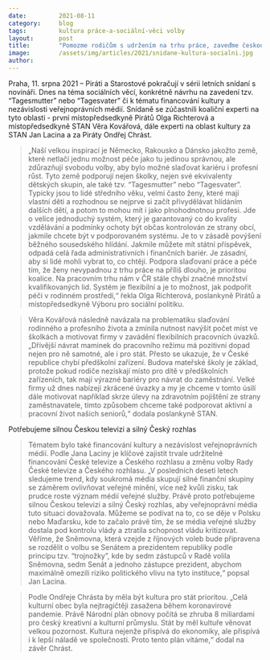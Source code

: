 ```yaml
---
date:         2021-08-11
category:     blog
tags:         kultura práce-a-sociální-věci volby 
layout:       post
title:        "Pomozme rodičům s udržením na trhu práce, zaveďme českou obdobu Tagesmutter, uvedli Piráti a Starostové"
image:        /assets/img/articles/2021/snidane-kultura-socialni.jpg
author:       
---
```



Praha, 11. srpna 2021 – Piráti a Starostové pokračují v sérii letních snídaní s novináři. Dnes na téma sociálních věcí, konkrétně návrhu na zavedení tzv. “Tagesmutter” nebo “Tagesvater” či k tématu financování kultury a nezávislosti veřejnoprávních médií. Snídaně se zúčastnili koaliční experti na tyto oblasti - první místopředsedkyně Pirátů Olga Richterová a místopředsedkyně STAN Věra Kovářová, dále experti na oblast kultury za STAN Jan Lacina a za Piráty Ondřej Chrást. 

> „Naší velkou inspirací je Německo, Rakousko a Dánsko jakožto země, které netlačí jednu možnost péče jako tu jedinou správnou, ale zdůrazňují svobodu volby, aby bylo možné slaďovat kariéru i profesní růst. Tyto země podporují nejen školky, nejen své ekvivalenty dětských skupin, ale také tzv. “Tagesmutter” nebo “Tagesvater”. Typicky jsou to lidé středního věku, velmi často ženy, které mají vlastní děti a rozhodnou se nejprve si začít přivydělávat hlídáním dalších dětí, a potom to mohou mít i jako plnohodnotnou profesi. Jde o velice jednoduchý systém, který je garantovaný co do kvality vzdělávání a podmínky ochoty být občas kontrolován ze strany obcí, jakmile chcete být v podporovaném systému. Je to v zásadě povýšení běžného sousedského hlídání. Jakmile můžete mít státní příspěvek, odpadá celá řada administrativních i finančních bariér. Je zásadní, aby si lidé mohli vybrat to, co chtějí. Podpora slaďovaní práce a péče tím, že ženy nevypadnou z trhu práce na příliš dlouho, je prioritou koalice. Na pracovním trhu nám v ČR stále chybí značné množství kvalifikovaných lid. Systém je flexibilní a je to možnost, jak podpořit péči v rodinném prostředí,“ řekla Olga Richterová, poslankyně Pirátů a místopředsedkyně Výboru pro sociální politiku. 

> Věra Kovářová následně navázala na problematiku slaďování rodinného a profesního života a zmínila nutnost navýšit počet míst ve školkách a motivovat firmy v zavádění flexibilních pracovních úvazků. „Dřívější návrat maminek do pracovního režimu má pozitivní dopad nejen pro ně samotné, ale i pro stát. Přesto se ukazuje, že v České republice chybí předškolní zařízení. Budova mateřské školy je základ, protože pokud rodiče nezískají místo pro dítě v předškolních zařízeních, tak mají výrazné bariéry pro návrat do zaměstnání. Velké firmy už dnes nabízejí zkrácené úvazky a my je chceme v tomto úsilí dále motivovat například skrze úlevy na zdravotním pojištění ze strany zaměstnavatele,  tímto způsobem chceme také podporovat aktivní a pracovní život našich seniorů,“ dodala poslankyně STAN.

Potřebujeme silnou Českou televizi a silný Český rozhlas

> Tématem bylo také financování kultury a nezávislost veřejnoprávních médií. Podle Jana Laciny je klíčové zajistit trvale udržitelné financování České televize a Českého rozhlasu a změnu volby Rady České televize a Českého rozhlasu. „V posledních deseti letech sledujeme trend, kdy soukromá média skupují silné finanční skupiny se záměrem ovlivňovat veřejné mínění, více než kvůli zisku, tak prudce roste význam médií veřejné služby. Právě proto potřebujeme silnou Českou televizi a silný Český rozhlas, aby veřejnoprávní média tuto situaci dovažovala. Můžeme se podívat na to, co se děje v Polsku nebo Maďarsku, kde to začalo právě tím, že se média veřejné služby dostala pod kontrolu vlády a ztratila schopnost vládu kritizovat. Věříme, že Sněmovna, která vzejde z říjnových voleb bude připravena se rozdělit o volbu se Senátem a prezidentem republiky podle principu tzv. “trojnožky”, kde by sedm zástupců v Radě volila Sněmovna, sedm Senát a jednoho zástupce prezident, abychom maximálně omezili riziko politického vlivu na tyto instituce,“ popsal Jan Lacina.

> Podle Ondřeje Chrásta by měla být kultura pro stát prioritou. „Celá kulturní obec byla nejtragičtěji zasažena během koronavirové pandemie. Právě Národní plán obnovy počítá se zhruba 8 miliardami pro český kreativní a kulturní průmyslu. Stát by měl kultuře věnovat velkou pozornost. Kultura nejenže přispívá do ekonomiky, ale přispívá i k lepší náladě ve společnosti. Proto tento plán vítáme,“ dodal na závěr Chrást.
